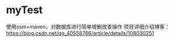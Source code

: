 # myTest
使用ssm+maven，对数据库进行简单增删改查操作
项目详细介绍博客：https://blog.csdn.net/qq_40558766/article/details/108030251
